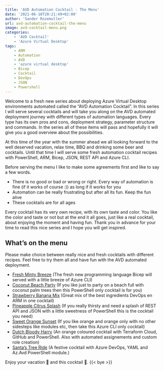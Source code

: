```yaml
---
title: 'AVD Automation Cocktail - The Menu'
date: '2021-06-10T20:21:49+02:00'
author: 'Sander Rozemuller'
url: avd-automation-cocktail-the-menu
image: avd-cocktail-menu.png
categories:
    - 'AVD Cocktail'
    - 'Azure Virtual Desktop'
tags:
    - ARM
    - Automation
    - AVD
    - 'azure virtual desktop'
    - Bicep
    - Cocktail
    - DevOps
    - JSON
    - Powershell
---
```


Welcome to a fresh new series about deploying Azure Virtual Desktop environments automated called the “AVD Automation Cocktail”. In this series I will serve several cocktails and will take you along on the AVD automated deployment journey with different types of automation languages. Every type has its own pros and cons, deployment strategy, parameter structure and commands. In the series all of these items will pass and hopefully it will give you a good overview about the possibilities.

At this time of the year with the summer ahead we all looking forward to the well deserved vacation, relax time, BBQ and drinking some beer and cocktails. Until that time I will serve some fresh automation cocktail recipes with PowerShell, ARM, Bicep, JSON, REST API and Azure CLI.

Before serving the menu I like to make some agreements first and like to say a few words.

- There is no good or bad or wrong or right. Every way of automation is fine (if it works of course :)) as long if it works for you
- Automation can be really frustrating but after all its fun. Keep the fun alive
- These cocktails are for all ages

Every cocktail has its very own recipe, with its own taste and color. You like the color and taste or not but at the end it all goes, just like a real cocktail, about enjoying the moment and having fun. Thank you in advance for your time to read this nice series and I hope you will get inspired.

## What’s on the menu

Please make choice between really nice and fresh cocktails with different recipes. Feel free to try them all and have fun with the AVD automated deployment.

- [Fresh Minty Breeze](https://rozemuller.com/avd-automation-cocktail-avd-with-bicep-and-azure-cli/) (The fresh new programming language Bicep will served with a little breeze of Azure CLI)
- [Coconut Beach Party](https://rozemuller.com/avd-automation-cocktail-avd-automated-with-powershell/) (If you like just to party on a beach full with coconut palm trees then this PowerShell only cocktail is for you)
- [Strawberry Banana Mix](https://rozemuller.com/avd-automation-cocktail-avd-automated-with-devops-and-arm/) (Great mix of the best ingredients DevOps en ARM in one cocktail)
- [Pineapple Citrus Splash](https://rozemuller.com/avd-automation-cocktail-avd-automated-with-rest-api/) (If you really thirsty and need a splash of REST API and JSON with a little sweetness of PowerShell this is the cocktail you need)
- [Sweet Orange Sunset](https://rozemuller.com/avd-automation-cocktail-avd-automated-with-azure-cli/) (If you like orange and orange only with no other sidesteps like modules etc, then take this Azure CLI only cocktail)
- [Dutch Bloody Harry](https://rozemuller.com/avd-automation-cocktail-avd-automated-with-terraform-cloud/) (An orange coloured cocktail with Terraform Cloud, GitHub and PowerShell. Also with automated assignements and custom role creation)
- [Santa’s Tree Ride](https://rozemuller.com/avd-automation-cocktail-deploy-avd-azuread-with-devops-and-az-avd/) (A festive cocktail with Azure DevOps, YAML and Az.Avd PowerShell module.)

Enjoy your vacation 🌴 and this cocktail 🧉.
{{< bye >}}